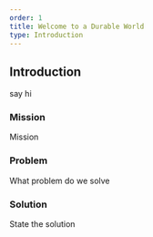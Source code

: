 ```yaml
---
order: 1
title: Welcome to a Durable World
type: Introduction
---
```


## Introduction
say hi

### Mission
Mission

### Problem
What problem do we solve

### Solution
State the solution

